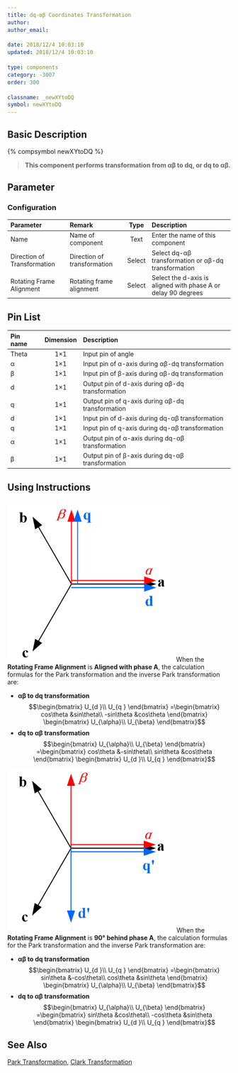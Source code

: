 ```yaml
---
title: dq-αβ Coordinates Transformation
author: 
author_email:

date: 2018/12/4 10:03:10
updated: 2018/12/4 10:03:10

type: components
category: -3007
order: 300

classname: _newXYtoDQ
symbol: newXYtoDQ
---
```

## Basic Description
{% compsymbol newXYtoDQ %}

> **This component performs transformation from αβ to dq, or dq to αβ.**

## Parameter
### Configuration
| Parameter | Remark | Type | Description |
| :-------------------------- | :--------- | :---: | :------------------------------------ |
| Name | Name of component | Text  | Enter the name of this component |
| Direction of Transformation | Direction of transformation | Select | Select dq-αβ transformation or αβ-dq transformation |
| Rotating Frame Alignment | Rotating frame alignment | Select | Select the d-axis is aligned with phase A or delay 90 degrees |


## Pin List

| Pin name | Dimension | Description |
| :----- | :------: | :----------------------- |
| Theta  |   1×1    | Input pin of angle |
| α      |   1×1    | Input pin of α-axis during αβ-dq transformation |
| β      |   1×1    | Input pin of β-axis during αβ-dq transformation |
| d      |   1×1    | Output pin of d-axis during αβ-dq transformation |
| q      |   1×1    | Output pin of q-axis during αβ-dq transformation |
| d      |   1×1    | Input pin of d-axis during dq-αβ transformation |
| q      |   1×1    | Input pin of q-axis during dq-αβ transformation |
| α      |   1×1    | Output pin of α-axis during dq-αβ transformation |
| β      |   1×1    | Output pin of β-axis during dq-αβ transformation |

## Using Instructions

![坐标位置](comp_newXYtoDQ/t1.png "坐标位置")
When the **Rotating Frame Alignment** is **Aligned with phase A**, the calculation formulas for the Park transformation and the inverse Park transformation are: 
+ **αβ to dq transformation**
$$\begin{bmatrix}
U_{d }\\ 
U_{q }
\end{bmatrix}
=\begin{bmatrix}
cos\theta  &sin\theta\\ 
-sin\theta &cos\theta
\end{bmatrix}
\begin{bmatrix}
U_{\alpha}\\ 
U_{\beta} 
\end{bmatrix}$$
+ **dq to αβ transformation**
$$\begin{bmatrix}
U_{\alpha}\\ 
U_{\beta} 
\end{bmatrix}
=\begin{bmatrix}
cos\theta  &-sin\theta\\ 
sin\theta &cos\theta
\end{bmatrix}
\begin{bmatrix}
U_{d }\\ 
U_{q }
\end{bmatrix}$$

![坐标位置](comp_newXYtoDQ/t2.png "坐标位置")
When the **Rotating Frame Alignment** is **90° behind phase A**, the calculation formulas for the Park transformation and the inverse Park transformation are:
+ **αβ to dq transformation**
$$\begin{bmatrix}
U_{d }\\ 
U_{q }
\end{bmatrix}
=\begin{bmatrix}
sin\theta  &-cos\theta\\ 
cos\theta &sin\theta
\end{bmatrix}
\begin{bmatrix}
U_{\alpha}\\ 
U_{\beta} 
\end{bmatrix}$$
+ **dq to αβ transformation**
$$\begin{bmatrix}
U_{\alpha}\\ 
U_{\beta} 
\end{bmatrix}
=\begin{bmatrix}
sin\theta  &cos\theta\\ 
-cos\theta &sin\theta
\end{bmatrix}
\begin{bmatrix}
U_{d }\\ 
U_{q }
\end{bmatrix}$$

## See Also

[Park Transformation](comp_newParkTransform.md), [Clark Transformation](comp_newClarkTransform.md)
